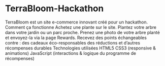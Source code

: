 # TerraBloom-Hackathon
TerraBloom est un site e-commerce innovant créé pour un hackathon.
Comment ça fonctionne
Achetez une plante sur le site.
Plantez votre arbre dans votre jardin ou un parc proche.
Prenez une photo de votre arbre planté et envoyez-la via la page Rewards.
Recevez des points échangeables contre :
des cadeaux éco-responsables
des réductions
et d’autres récompenses durables
Technologies utilisées
HTML5
CSS3 (responsive & animations)
JavaScript (interactions & logique du programme de récompenses)
